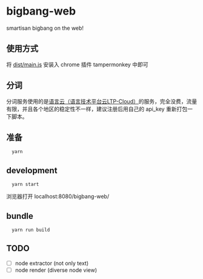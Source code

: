 # bigbang-web
smartisan bigbang on the web! 

## 使用方式
将 [dist/main.js](https://github.com/liximomo/bigbang-web/tree/master/dist/main.js) 安装入 chrome 插件 tampermonkey 中即可

## 分词
分词服务使用的是[语言云（语言技术平台云LTP-Cloud）](www.ltp-cloud.com)的服务，完全没费，流量有限，并且各个地区的稳定性不一样，建议注册后用自己的 api_key 重新打包一下脚本。 

## 准备
```
  yarn
```

## development
```
  yarn start
```
浏览器打开 localhost:8080/bigbang-web/

## bundle
```
  yarn run build
```

## TODO
- [ ] node extractor (not only text)
- [ ] node render (diverse node view)
